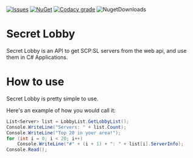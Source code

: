 [![Issues](https://img.shields.io/github/issues/KadeDev/SecretLobby?style=for-the-badge)](https://github.com/KadeDev/SecretLobby/issues) 
[![NuGet](https://img.shields.io/nuget/v/secretlobby-sl?style=for-the-badge)](https://www.nuget.org/packages/secretlobby-sl/)
[![Codacy grade](https://img.shields.io/codacy/grade/f80caf117ba04850a4d611fece0e5330?style=for-the-badge)](https://www.codacy.com/manual/KadeDev/SecretLobby?utm_source=github.com&amp;utm_medium=referral&amp;utm_content=KadeDev/SecretLobby&amp;utm_campaign=Badge_Grade)
![NugetDownloads](https://img.shields.io/nuget/dt/secretlobby-sl?style=for-the-badge)

# Secret Lobby
Secret Lobby is an API to get SCP:SL servers from the web api, and use them in C# Applications.

# How to use
Secret Lobby is pretty simple to use.

Here's an example of how you would call it:
```csharp
List<Server> list = LobbyList.GetLobbyList();
Console.WriteLine("Servers: " + list.Count);
Console.WriteLine("Top 20 in your area!");
for (int i = 0; i < 20; i++)
    Console.WriteLine("#" + (i + 1) + ": " + list[i].ServerInfo);
Console.Read();
```
